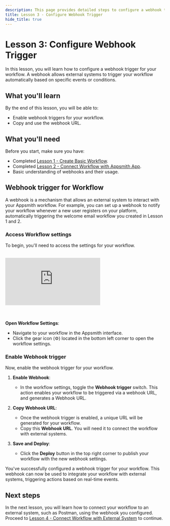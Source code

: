 ```yaml
---
description: This page provides detailed steps to configure a webhook trigger for a workflow on Appsmith.
title: Lesson 3 - Configure Webhook Trigger
hide_title: true
---
```


# Lesson 3: Configure Webhook Trigger

In this lesson, you will learn how to configure a webhook trigger for your workflow. A webhook allows external systems to trigger your workflow automatically based on specific events or conditions. 

## What you'll learn 

By the end of this lesson, you will be able to:
* Enable webhook triggers for your workflow.
* Copy and use the webhook URL.

## What you'll need

Before you start, make sure you have:
* Completed [Lesson 1 - Create Basic Workflow](/workflows/tutorials/create-workflow).
* Completed [Lesson 2 - Connect Workflow with Appsmith App](/workflows/tutorials/execute-workflow-from-appsmith-app).
* Basic understanding of webhooks and their usage.

## Webhook trigger for Workflow

A webhook is a mechanism that allows an external system to interact with your Appsmith workflow. For example, you can set up a webhook to notify your workflow whenever a new user registers on your platform, automatically triggering the welcome email workflow you created in Lesson 1 and 2.

### Access Workflow settings

To begin, you'll need to access the settings for your workflow.

 <br/>  
 <div style={{ position: "relative", paddingBottom: "calc(50.520833333333336% + 41px)", height: "0", width: "100%" }}>
    <iframe src="https://demo.arcade.software/VnWRWB1N8ez0WqQjVGsw?embed" frameborder="0" loading="lazy" webkitallowfullscreen mozallowfullscreen allowfullscreen style={{ position: "absolute", top: "0", left: "0", width: "100%", height: "100%", colorScheme: "light" }} title="Appsmith | Configure webhook trigger">
    </iframe>
    </div>
<br/><br/>

**Open Workflow Settings**:
   - Navigate to your workflow in the Appsmith interface.
   - Click the gear icon (⚙️) located in the bottom left corner to open the workflow settings.

### Enable Webhook trigger

Now, enable the webhook trigger for your workflow.

1. **Enable Webhook**:
   - In the workflow settings, toggle the **Webhook trigger** switch. This action enables your workflow to be triggered via a webhook URL, and generates a Webhook URL.

2. **Copy Webhook URL**:
   - Once the webhook trigger is enabled, a unique URL will be generated for your workflow.
   - Copy this **Webhook URL**. You will need it to connect the workflow with external systems.

3. **Save and Deploy**:
   - Click the **Deploy** button in the top right corner to publish your workflow with the new webhook settings.

You've successfully configured a webhook trigger for your workflow. This webhook can now be used to integrate your workflow with external systems, triggering actions based on real-time events.

## Next steps

In the next lesson, you will learn how to connect your workflow to an external system, such as Postman, using the webhook you configured. Proceed to [Lesson 4 - Connect Workflow with External System](/workflows/tutorials/execute-workflow-from-external-system) to continue.

